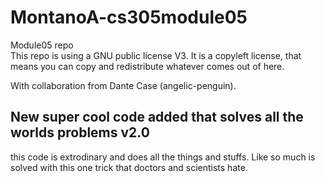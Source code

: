 # MontanoA-cs305module05
Module05 repo  
This repo is using a GNU public license V3. It is a copyleft license, that means you can copy and redistribute whatever comes out of here.  

With collaboration from Dante Case (angelic-penguin).
## New super cool code added that solves all the worlds problems v2.0
this code is extrodinary and does all the things and stuffs. Like so much is solved with this one trick that doctors and scientists hate.
